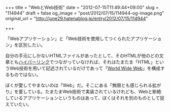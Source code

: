 +++
title = "WebとWeb技術"
date = "2012-07-15T11:49:44+09:00"
slug = "114944"
draft = false
og_image = "post/2012/07/15/114944-og-image.png"
original_url = "http://june29.hatenablog.jp/entry/2012/07/15/114944"

+++

<p>「Webアプリケーション」と「Web技術を使用してつくられたアプリケーション」を区別したい。</p>
<p>自分の手元にしかないHTMLファイルがあったとして、そのHTMLが他のどの文章とも<a class="keyword" href="http://d.hatena.ne.jp/keyword/%A5%CF%A5%A4%A5%D1%A1%BC%A5%EA%A5%F3%A5%AF">ハイパーリンク</a>でつながっていなければ、それはたまたま「HTML」というWeb技術を用いて記述されているだけであって「<a class="keyword" href="http://d.hatena.ne.jp/keyword/World%20Wide%20Web">World Wide Web</a>」を構成するものではない。</p>
<p>ぼくが愛してやまないのは「Web」だ。そこにある「無限とも感じられる拡がり」を愛している。たまたまWeb技術で実装されているけれども、Webと断絶しているアプリケーションというものはあって、ぼくはそれを別のものとして捉えていたい。</p>